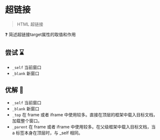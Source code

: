 # 超链接

> HTML 超链接

❓ 简述超链接target属性的取值和作用

## 尝试 ⌛

- `_self` 当前窗口
- `_blank` 新窗口

## 优解 🚀

- `_self` 当前窗口
- `_blank` 新窗口
- `_top` 在 frame 或者 iframe 中使用较多。直接在顶层的框架中载入目标文档，加载整个窗口。
- `_parent` 在 frame 或者 iframe 中使用较多。在父级框架中载入目标文档，当 a 标签本身在顶层时，与 _self 相同。
